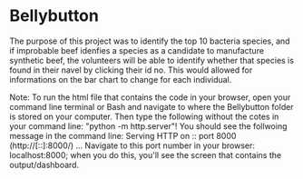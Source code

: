 # Bellybutton


The purpose of this project was to identify the top 10 bacteria species, 
and if improbable beef idenfies a species as a candidate to manufacture synthetic beef,
the volunteers will be able to identify whether that species is found in their navel 
by clicking their id no. This would allowed for informations on the bar chart to change 
for each individual.



Note: To run the html file that contains the code in your browser, open your command line terminal or 
Bash and navigate to where the Bellybutton folder is stored on your computer. Then type the 
following without the cotes in your command line: "python -m http.server"! You should see the follwoing 
message in the command line: Serving HTTP on :: port 8000 (http://[::]:8000/) ... 
Navigate to this port number in your browser: localhost:8000; when you do this, you'll see the screen
that contains the output/dashboard.
